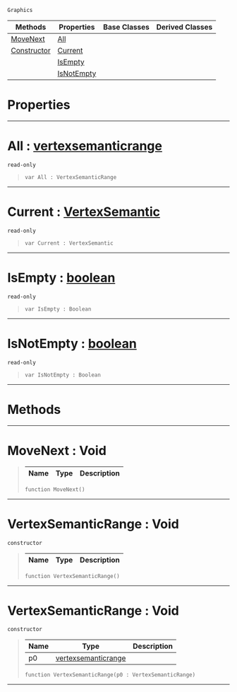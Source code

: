  `Graphics`

|Methods|Properties|Base Classes|Derived Classes|
|---|---|---|---|
|[ MoveNext](https://github.com/zeroengineteam/ZeroDocs/code_reference/class_reference/vertexsemanticrange.markdown#movenext-void)|[ All](https://github.com/zeroengineteam/ZeroDocs/code_reference/class_reference/vertexsemanticrange.markdown#all-zero-engine-document)| | |
|[ Constructor](https://github.com/zeroengineteam/ZeroDocs/code_reference/class_reference/vertexsemanticrange.markdown#vertexsemanticrange-void)|[ Current](https://github.com/zeroengineteam/ZeroDocs/code_reference/class_reference/vertexsemanticrange.markdown#current-zero-engine-docu)| | |
| |[ IsEmpty](https://github.com/zeroengineteam/ZeroDocs/code_reference/class_reference/vertexsemanticrange.markdown#isempty-zero-engine-docu)| | |
| |[ IsNotEmpty](https://github.com/zeroengineteam/ZeroDocs/code_reference/class_reference/vertexsemanticrange.markdown#isnotempty-zero-engine-d)| | |


 #  Properties


---  
 #  All : [vertexsemanticrange](https://github.com/zeroengineteam/ZeroDocs/code_reference/class_reference/vertexsemanticrange.markdown)

 `read-only`

> 
> ``` lang=cpp, name=Zilch
> var All : VertexSemanticRange


---  
 #  Current : [VertexSemantic](https://github.com/zeroengineteam/ZeroDocs/code_reference/enum_reference.markdown#vertexsemantic)

 `read-only`

> 
> ``` lang=cpp, name=Zilch
> var Current : VertexSemantic


---  
 #  IsEmpty : [boolean](https://github.com/zeroengineteam/ZeroDocs/code_reference/zilch_base_types/boolean.markdown)

 `read-only`

> 
> ``` lang=cpp, name=Zilch
> var IsEmpty : Boolean


---  
 #  IsNotEmpty : [boolean](https://github.com/zeroengineteam/ZeroDocs/code_reference/zilch_base_types/boolean.markdown)

 `read-only`

> 
> ``` lang=cpp, name=Zilch
> var IsNotEmpty : Boolean


---  
 #  Methods


---  
 #  MoveNext : Void

> 
> |Name|Type|Description|
> |---|---|---|
> ``` lang=cpp, name=Zilch
> function MoveNext()
> ``` 


---  
 #  VertexSemanticRange : Void

 `constructor`

> 
> |Name|Type|Description|
> |---|---|---|
> ``` lang=cpp, name=Zilch
> function VertexSemanticRange()
> ``` 


---  
 #  VertexSemanticRange : Void

 `constructor`

> 
> |Name|Type|Description|
> |---|---|---|
> |p0|[vertexsemanticrange](https://github.com/zeroengineteam/ZeroDocs/code_reference/class_reference/vertexsemanticrange.markdown)| |
> ``` lang=cpp, name=Zilch
> function VertexSemanticRange(p0 : VertexSemanticRange)
> ``` 


---  
 

 